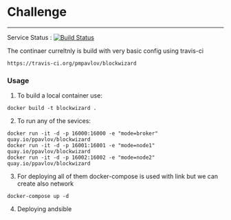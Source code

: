 # Challenge
---------
Service Status : [![Build Status](https://travis-ci.org/pmpavlov/blockwizard.svg?branch=master)](https://travis-ci.org/pmpavlov/blockwizard)

The continaer curreltnly is build with very basic config using travis-ci

```
https://travis-ci.org/pmpavlov/blockwizard
```


### Usage

1. To build a local container use:
```
docker build -t blockwizard .
```

2. To run any of the sevices:
```
docker run -it -d -p 16000:16000 -e "mode=broker" quay.io/ppavlov/blockwizard 
docker run -it -d -p 16001:16001 -e "mode=node1" quay.io/ppavlov/blockwizard
docker run -it -d -p 16002:16002 -e "mode=node2" quay.io/ppavlov/blockwizard
```
3. For deploying all of them docker-compose is used with link but we can create also network
```
docker-compose up -d
```

4. Deploying andsible 
